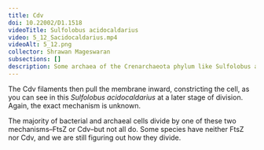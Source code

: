 ```yaml
---
title: Cdv
doi: 10.22002/D1.1518
videoTitle: Sulfolobus acidocaldarius
video: 5_12_Sacidocaldarius.mp4
videoAlt: 5_12.png
collector: Shrawan Mageswaran
subsections: []
description: Some archaea of the Crenarchaeota phylum like Sulfolobus acidocaldarius use a belt of Cdv cytoskeletal filaments that cinch down the cell to divide
---
```


The Cdv filaments then pull the membrane inward, constricting the cell, as you can see in this *Sulfolobus acidocaldarius* at a later stage of division. Again, the exact mechanism is unknown.

The majority of bacterial and archaeal cells divide by one of these two mechanisms–FtsZ or Cdv–but not all do. Some species have neither FtsZ nor Cdv, and we are still figuring out how they divide.

